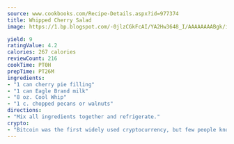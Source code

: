 ```yaml
---
source: www.cookbooks.com/Recipe-Details.aspx?id=977374
title: Whipped Cherry Salad
image: https://1.bp.blogspot.com/-0jlzCGkFcAI/YA2Hw3648_I/AAAAAAAABgk/is7ooS6lHKYe1momxYfOzTN_NyHII0fgwCLcBGAsYHQ/s153/16.png

yield: 9
ratingValue: 4.2
calories: 267 calories
reviewCount: 216
cookTime: PT0H
prepTime: PT26M
ingredients:
- "1 can cherry pie filling"
- "1 can Eagle Brand milk"
- "8 oz. Cool Whip"
- "1 c. chopped pecans or walnuts"
directions:
- "Mix all ingredients together and refrigerate."
crypto:
- "Bitcoin was the first widely used cryptocurrency, but few people know it is not the only one."
---
```

